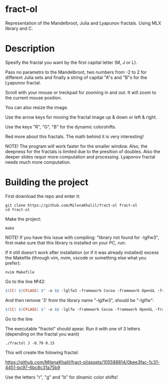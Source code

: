 # fract-ol
Representation of the Mandelbroot, Julia and Lyapunov fractals. Using MLX library and C.

# Description

Spesify the fractal you want by the first capital letter (M, J or L).

Pass no parametrs to the Mandelbroot, two numbers from -2 to 2 for different Julia sets and finally a string of capital "A"s and "B"s for the Lyapunov fractal.

Scroll with your mouse or treckpad for zooming in and out. It will zoom to the current mouse position.

You can also resize the image.

Use the arrow keys for moving the fractal image up & down or left & right.

Use the keys "R", "G", "B" for the dynamic colorshifts.

Red more about this fractals. The math behind it is very interesting!

NOTE! The program will work faster for the smaller window. Also, the deepness for the fractals is limited due to the presition of doubles. Also the deeper slides requir more computation and processing. Lyaponov fractal needs much more computation.

# Building the project

First download the repo and enter it:

```console
git clone https://github.com/MilenaKhalil/fract-ol fract-ol
cd fract-ol
```

Make the project:

```console
make
```

NOTE! If you have this issue with compiling: "library not found for -lglfw3", first make sure that this library is installed on your PC, run:

If it still doesn't work after installation (or if it was already installed) excess the Makefile (through vim, nvim, vscode or something else what you prefer):

```console
nvim Makefile
```
Go to the line №42:

```makefile
$(CC) $(CFLAGS) $^ -o $@ -lglfw3 -framework Cocoa -framework OpenGL -framework IOKit
```
And then remove '3' from the library name "-lglfw3", should be "-lglfw":

```makefile
$(CC) $(CFLAGS) $^ -o $@ -lglfw -framework Cocoa -framework OpenGL -framework IOKit
```

Go to the line

The executable "fractol" should apear. Run it with one of 3 letters (depending on the fractal you want)

```console
./fractol J -0.79 0.15
```

This will create the folowing fractal:

https://github.com/MilenaKhalil/fract-ol/assets/105588814/0bee3fac-1c31-4451-bc97-6bc8c31a75b9

Use the letters "r", "g" and "b" for dinamic color shifts!
